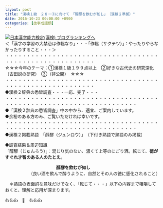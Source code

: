 ```yaml
---
layout: post
title: "漢検１級　２８－②に向けて　「醇醪を飲むが如し」　（漢検２準拠）"
date: 2016-10-23 00:00:00 +0900
categories: [故事成語類]
---
```


[![](/syuusyuu9701/assets/images/漢検１級-２８－②に向けて-「醇醪を飲むが如し」-（漢検２準拠）-br_c_3028_1.gif)](http://blog.with2.net/link.php?1659096:3028 "日本漢字能力検定(漢検) ブログランキングへ")[日本漢字能力検定(漢検) ブログランキングへ](http://blog.with2.net/link.php?1659096:3028)  
＜「漢字の学習の大禁忌は作輟なり」・・・「作輟（サクテツ）」：やったりやらなかったりすること・・・＞  
・・・・・・・・・・・・・・・・・・・・・・・・・・・・・・・・・・・・・・・・・・・・・・・・・・・・・・・・・  
☆☆☆今年のテーマ：①漢検１級１９９点以上　②好きな古代史の研究深化（古田説の研究）　③（非公開）　☆☆☆　　  
・・・・・・・・・・・・・・・・・・・・・・・・・・・・・・・・・・・・・・・・・・・・・・・・・・・・・・・・・  
●漢検２辞典の悉皆調査・・・一応、完了・・・  
・・・・・・・・・・・・・・・・・・・・・・・・・・・・・・・・・・・・・・・・・・・・・・・・・・・・・・・・・・・・・・・・・・・  
●「漢検２辞典の悉皆調査」中の中から、適宜、ご案内しています。  
●余裕のある方のみ、ご覧いただければ幸いです。  
・・・・・・・・・・・・・・・・・・・・・・・・・・・・・・・・・・・・・・・・・・・・・・・・・・・・・・・・・・・・・・・・・・・  
●漢検２掲載熟語　「醇醪（ジュンロウ）」　（下付き熟語で熟語のみ掲載）  
  
●調査結果＆周辺知識  
「醇醪（じゅんろう）」：混じり気のない、濃くて上等のにごり酒。転じて、**徳がすぐれ才智のある人のたとえ**。  
  
　　　　　　　　　　　　**醇醪を飲むが如し**  
　　　　　　（良い酒を飲んで酔うように、自然とその人の徳に感化されること）  
  
  
　＊熟語の表面的な意味だけでなく、「転じて・・・」以下の内容まで咀嚼しておくと、理解と応用が深まります。  
  
👍👍👍　🐒　👍👍👍  
  